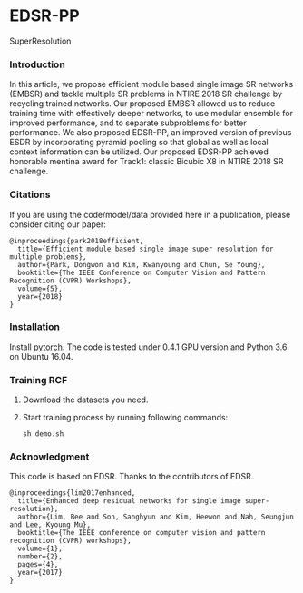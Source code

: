 # EDSR-PP
SuperResolution

### Introduction

In this article, we propose efficient module based single image SR networks
(EMBSR) and tackle multiple SR problems in NTIRE 2018 SR challenge by recycling trained networks. Our proposed
EMBSR allowed us to reduce training time with effectively deeper networks, to use modular ensemble for improved
performance, and to separate subproblems for better performance. We also proposed EDSR-PP, an improved version
of previous ESDR by incorporating pyramid pooling so that global as well as local context information can be
utilized. Our proposed EDSR-PP achieved honorable mentina award for Track1: classic Bicubic X8 in NTIRE 2018 SR challenge.

### Citations

If you are using the code/model/data provided here in a publication, please consider citing our paper:

    @inproceedings{park2018efficient,
      title={Efficient module based single image super resolution for multiple problems},
      author={Park, Dongwon and Kim, Kwanyoung and Chun, Se Young},
      booktitle={The IEEE Conference on Computer Vision and Pattern Recognition (CVPR) Workshops},
      volume={5},
      year={2018}
    }  
    
    
### Installation

Install <a href="https://pytorch.org/">pytorch</a>. The code is tested under 0.4.1 GPU version and Python 3.6  on Ubuntu 16.04.

### Training RCF

1. Download the datasets you need.

2. Start training process by running following commands:

    ```Shell
    sh demo.sh
    ```
    
### Acknowledgment

This code is based on EDSR. Thanks to the contributors of EDSR.

    @inproceedings{lim2017enhanced,
      title={Enhanced deep residual networks for single image super-resolution},
      author={Lim, Bee and Son, Sanghyun and Kim, Heewon and Nah, Seungjun and Lee, Kyoung Mu},
      booktitle={The IEEE conference on computer vision and pattern recognition (CVPR) workshops},
      volume={1},
      number={2},
      pages={4},
      year={2017}
    }
